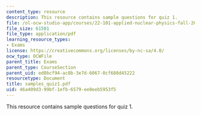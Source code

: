 ```yaml
---
content_type: resource
description: This resource contains sample questions for quiz 1.
file: /ol-ocw-studio-app/courses/22-101-applied-nuclear-physics-fall-2006/46a409d399bf1efb6579ee0eeb5953f5_samples_quiz1.pdf
file_size: 61501
file_type: application/pdf
learning_resource_types:
- Exams
license: https://creativecommons.org/licenses/by-nc-sa/4.0/
ocw_type: OCWFile
parent_title: Exams
parent_type: CourseSection
parent_uid: ed0bcf94-ac8b-3e7d-6067-0cf680d45222
resourcetype: Document
title: samples_quiz1.pdf
uid: 46a409d3-99bf-1efb-6579-ee0eeb5953f5
---
```

This resource contains sample questions for quiz 1.